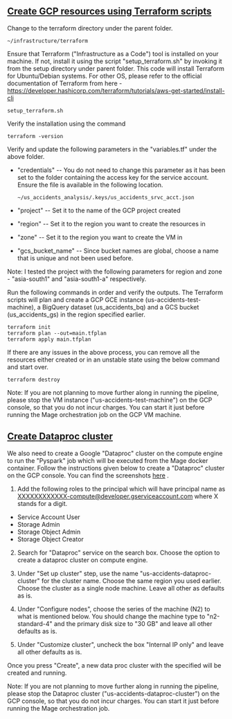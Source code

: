 ## <ins>Create GCP resources using Terraform scripts</ins>

Change to the terraform directory under the parent folder.

```
~/infrastructure/terraform
```

Ensure that Terraform ("Infrastructure as a Code") tool is installed on
your machine. If not, install it using the script "setup_terraform.sh"
by invoking it from the setup directory under parent folder. This code will install
Terraform for Ubuntu/Debian systems. For other OS, please refer to the
official documentation of Terraform from here -
<https://developer.hashicorp.com/terraform/tutorials/aws-get-started/install-cli>
```
setup_terraform.sh
```

Verify the installation using the command
```
terraform -version
```

Verify and update the following parameters in the "variables.tf" under
the above folder.

-  "credentials" -- You do not need to change this parameter as it has
    been set to the folder containing the access key for the service
    account. Ensure the file is available in the following location.
    ```
    ~/us_accidents_analysis/.keys/us_accidents_srvc_acct.json
    ```

-  "project" -- Set it to the name of the GCP project created

-  "region" -- Set it to the region you want to create the resources in

-  "zone" -- Set it to the region you want to create the VM in

-  "gcs_bucket_name" -- Since bucket names are global, choose a name that is unique and not been used before. 
  
Note: I tested the project with the following parameters for region and zone  -
"asia-south1" and "asia-south1-a" respectively.

Run the following commands in order and verify the outputs. The Terraform scripts will plan and create a 
GCP GCE instance (us-accidents-test-machine), a BigQuery dataset (us_accidents_bq) and a GCS bucket (us_accidents_gs) in
the region specified earlier.

```
terraform init
terraform plan --out=main.tfplan
terraform apply main.tfplan
```
If there are any issues in the above process, you can remove all the resources either created or 
in an unstable state using the below command and start over.
```
terraform destroy
```
Note: If you are not planning to move further along in running the
pipeline, please stop the VM instance ("us-accidents-test-machine") on
the GCP console, so that you do not incur charges. You can start it just
before running the Mage orchestration job on the GCP VM machine.

## <ins>Create Dataproc cluster</ins>
We also need to create a Google "Dataproc" cluster on the compute engine
to run the "Pyspark" job which will be executed from the Mage docker container.
Follow the instructions given below to create a "Dataproc" cluster on the
GCP console. You can find the screenshots [here](/static/mage/Dataproc_steps.pdf) .

1.  Add the following roles to the principal which will have principal name as
    <XXXXXXXXXXXX-compute@developer.gserviceaccount.com> where X stands for a digit.

-   Service Account User
-   Storage Admin
-   Storage Object Admin
-   Storage Object Creator

2.  Search for "Dataproc" service on the search box. Choose the option to create a dataproc cluster on compute engine.

3.  Under "Set up cluster" step, use the name
    "us-accidents-dataproc-cluster" for the cluster name. Choose the
    same region you used earlier. Choose the cluster as a single node
    machine. Leave all other as defaults as is.

4.  Under "Configure nodes", choose the series of the machine (N2) to
    what is mentioned below. You should change the machine type to
    "n2-standard-4" and the primary disk size to "30 GB" and leave all
    other defaults as is.

5.  Under "Customize cluster", uncheck the box "Internal IP only" and
    leave all other defaults as is.

Once you press "Create", a new data proc cluster with the specified will be created and running.

Note: If you are not planning to move further along in running the
pipeline, please stop the Dataproc cluster ("us-accidents-dataproc-cluster") on the GCP console, 
so that you do not incur charges. You can start it just before running the Mage
orchestration job.
